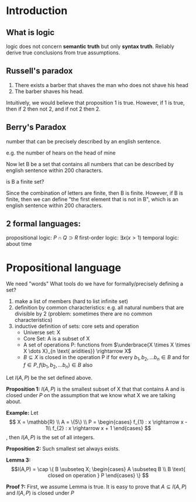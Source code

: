 # Introduction

## What is logic

logic does not concern **semantic truth** but only **syntax truth**.
Reliably derive true conclusions from true assumptions.

## Russell's paradox

1. There exists a barber that shaves the man who does not shave his head
2. The barber shaves his head.

Intuitively, we would believe that proposition 1 is true. However, if 1 is true, then if 2 then not 2, and if not 2 then 2.

## Berry's Paradox

number that can be precisely described by an english sentence.

e.g. the number of hears on the head of mine

Now let B be a set that contains all numbers that can be described by english sentence within 200 characters.

is B a finite set?

Since the combination of letters are finite, then B is finite. However, if B is finite, then we can define "the first element that is not in B", which is an english sentence within 200 characters.

## 2 formal languages:
propositional logic: $P \cap Q \supset R$
first-order logic: $\exists x(x>1)$
temporal logic: about time

# Propositional language

We need "words"
What tools do we have for formally/precisely defining a set?

1. make a list of members (hard to list infinite set)
2. definition by common characteristics: e.g. all natural numbers that are divisible by 2 (problem: sometimes there are no common characteristics)
3. inductive definition of sets: core sets and operation
   - Universe set: X
   - Core Set: A is a subset of X
   - A set of operations P: functions from $\underbrace{X \times X \times X \dots X}_{n \text{ aridities}} \rightarrow X$
   - $B \subseteq X$ is closed in the operation P if for every $b_{1}, b_{2}, \dots b_{n} \in B$ and for $f \in P, f(b_{1}, b_{2}, \dots b_{n}) \in B$ also

Let $I(A,P)$ be the set defined above.

**Proposition 1:** $I(A,P)$ is the smallest subset of X that that contains A and is closed under $P$ on the assumption that we know what X we are talking about.

**Example:**
Let 
$$
X = \mathbb{R} \\
A = \{5\} \\
P = 
\begin{cases}
   f_{1} : x \rightarrow x - 1\\
   f_{2} : x \rightarrow x + 1
\end{cases}
$$, then $I(A,P)$ is the set of all integers.


**Proposition 2:** Such smallest set always exists.

**Lemma 3:** $$I(A,P) = \cap \{ 
   B \subseteq X; 
   \begin{cases}
      A \subseteq B \\
      B \text{ closed on operation } P
   \end{cases} 
\}
$$

**Proof ?:**
First, we assume Lemma is true.
It is easy to prove that $A \subseteq I(A,P)$ and $I(A,P)$ is closed under $P$
